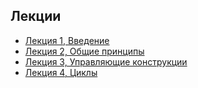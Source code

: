 ## Лекции

* [Лекция 1, Введение](https://docs.google.com/presentation/d/1ETcJBPTbjop6N1SlVrUtJD7sRVn16xw7JEkyi0WP0qU)
* [Лекция 2, Общие принципы](https://docs.google.com/presentation/d/11T7RuAuxLrTgIxVhbADcZVuzbttZpVCCkZAFU-JbcrQ)
* [Лекция 3, Управляющие конструкции](https://docs.google.com/presentation/d/1rtMUMYeMWIKEBSB7nk0tOGDXsTcCW9YBXNtmaXoFpq8)
* [Лекция 4, Циклы](https://docs.google.com/presentation/d/1AglB0ybByAZqEV5vh6ujOYSbKiTE8D4fDrAHX9QniGo)
